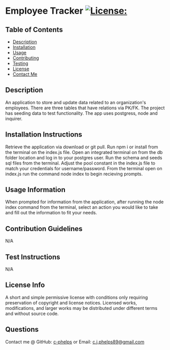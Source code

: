 # Employee Tracker           [![License:](https://img.shields.io/badge/License:-MIT-red)](http://choosealicense.com/licenses/mit/)
## Table of Contents
- [Description](#description)
- [Installation](#installation-instructions)
- [Usage](#usage-information)
- [Contributing](#contribution-guidelines)
- [Testing](#test-instructions)
- [License](#license-info)
- [Contact Me](#questions)
## Description
 An application to store and update data related to an organization's employees. There are three tables that have relations via PK/FK. The project has seeding data to test functionality. The app uses postgress, node and inquirer.
## Installation Instructions
 Retrieve the application via download or git pull. Run npm i or install from the terminal on the index.js file. Open an integrated terminal on from the db folder location and log in to your postgres user. Run the schema and seeds sql files from the terminal. Adjust the pool constant in the index.js file to match your credentials for username/password. From the terminal open on index.js run the command node index to begin recieving prompts.
## Usage Information
 When prompted for information from the application, after running the node index command from the terminal, select an action you would like to take and fill out the information to fit your needs.
## Contribution Guidelines
 N/A
## Test Instructions
 N/A
## License Info
 A short and simple permissive license with conditions only requiring preservation of copyright and license notices. Licensed works, modifications, and larger works may be distributed under different terms and without source code.
## Questions
 Contact me @ GitHub: [c-phelps](https://github.com/c-phelps) or Email: c.j.phelps89@gmail.com